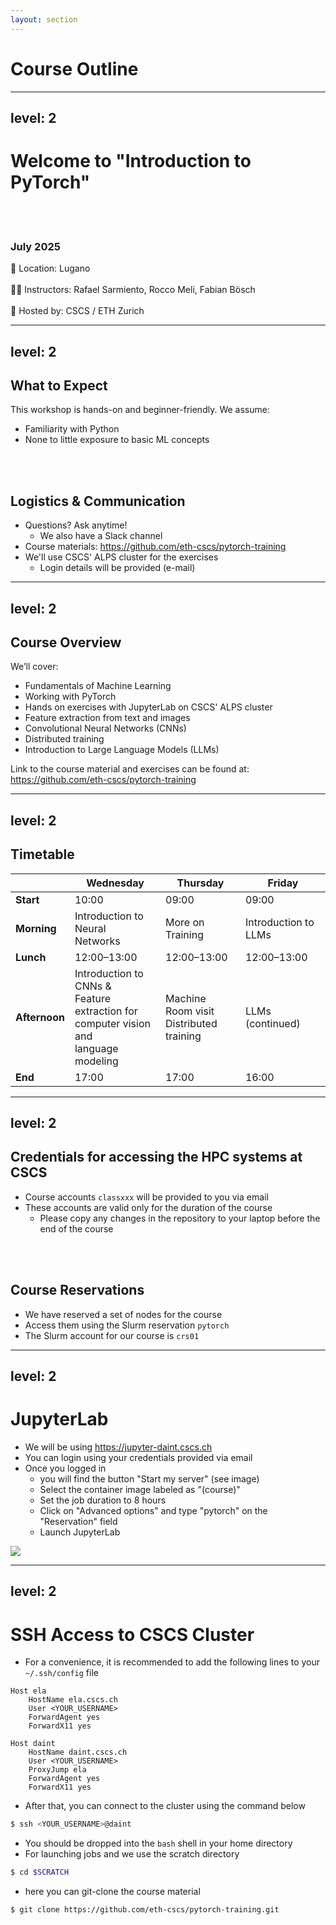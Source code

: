 ```yaml
---
layout: section
---
```


# Course Outline

---
level: 2
---

# Welcome to "Introduction to PyTorch"

<br></br>

### July 2025

📍 Location: Lugano
<br></br>
👨‍🏫 Instructors: Rafael Sarmiento, Rocco Meli, Fabian Bösch
<br></br>
🔗 Hosted by: CSCS / ETH Zurich

---
level: 2
---

## What to Expect

This workshop is hands-on and beginner-friendly.
We assume:
- Familiarity with Python
- None to little exposure to basic ML concepts

<br></br>

## Logistics & Communication

- Questions? Ask anytime!
  - We also have a Slack channel
- Course materials: <a href="https://github.com/eth-cscs/pytorch-training">https://github.com/eth-cscs/pytorch-training</a>
- We'll use CSCS' ALPS cluster for the exercises
  - Login details will be provided (e-mail)

---
level: 2
---

## Course Overview

We’ll cover:

- Fundamentals of Machine Learning
- Working with PyTorch
- Hands on exercises with JupyterLab on CSCS' ALPS cluster
- Feature extraction from text and images
- Convolutional Neural Networks (CNNs)
- Distributed training
- Introduction to Large Language Models (LLMs)

<Admonition type="info" title="Course Material">
Link to the course material and exercises can be found at:
<a href="https://github.com/eth-cscs/pytorch-training">https://github.com/eth-cscs/pytorch-training</a>
</Admonition>

---
level: 2
---

## Timetable

|             | Wednesday                         | Thursday                        | Friday                        |
|-------------|-----------------------------------|---------------------------------|-------------------------------|
| **Start**   | 10:00                            | 09:00                           | 09:00                         |
| **Morning** | Introduction to Neural <br> Networks | More on Training     | Introduction to LLMs               |
| **Lunch**   | 12:00–13:00                       | 12:00–13:00                      | 12:00–13:00                   |
| **Afternoon** | Introduction to CNNs & <br> Feature extraction for <br> computer vision and <br> language modeling | Machine Room visit <br> Distributed training | LLMs (continued)              |
| **End**   | 17:00                            | 17:00                           | 16:00                         |

---
level: 2
---

## Credentials for accessing the HPC systems at CSCS

- Course accounts `classxxx` will be provided to you via email
- These accounts are valid only for the duration of the course
    - Please copy any changes in the repository to your laptop before the end of the course


<br></br>

## Course Reservations

- We have reserved a set of nodes for the course
- Access them using the Slurm reservation `pytorch`
- The Slurm account for our course is `crs01`

---
level: 2
---

# JupyterLab

<div grid="~ cols-2 gap-4">
<div class="col-span-1">

- We will be using <a href="https://jupyter-daint.cscs.ch">https://jupyter-daint.cscs.ch</a>
- You can login using your credentials provided via email
- Once you logged in
    - you will find the button "Start my server" (see image)
    - Select the container image labeled as "(course)"
    - Set the job duration to 8 hours
    - Click on "Advanced options" and type "pytorch" on the "Reservation" field
    - Launch JupyterLab

</div>
<div class="col-span-1">

<div class="w-full">
        <img src="/images/jupyterhub-launcher-pytorch2025.png" />
</div>

</div>
</div>

---
level: 2
---

# SSH Access to CSCS Cluster

<div grid="~ cols-12 gap-4">
<div class="col-span-4">

- For a convenience, it is recommended to add the following lines to your `~/.ssh/config` file

```
Host ela
    HostName ela.cscs.ch
    User <YOUR_USERNAME>
    ForwardAgent yes
    ForwardX11 yes

Host daint
    HostName daint.cscs.ch
    User <YOUR_USERNAME>
    ProxyJump ela
    ForwardAgent yes
    ForwardX11 yes
```

</div>
<div class="col-span-7">


- After that, you can connect to the cluster using the command below

```bash
$ ssh <YOUR_USERNAME>@daint
```

- You should be dropped into the `bash` shell in your home directory
- For launching jobs and we use the scratch directory

```bash
$ cd $SCRATCH
```

- here you can git-clone the course material

```bash
$ git clone https://github.com/eth-cscs/pytorch-training.git
```



</div>
</div>
